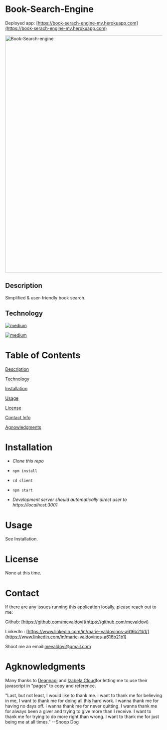 # Book-Search-Engine
Deployed app: [https://book-serach-engine-mv.herokuapp.com](https://book-serach-engine-mv.herokuapp.com)


<img width="761" alt="Book-Search-engine" src="https://user-images.githubusercontent.com/83307023/135496670-a5a59f06-a844-4b1f-8ef8-337b908b3947.PNG">


## Description
Simplified  & user-friendly book search.

## Technology 
[<img alt="medium" src="https://img.shields.io/badge/React-20232A?style=for-the-badge&logo=react&logoColor=61DAFB" />](https://reactjs.org/docs/getting-started.html)

[<img alt="medium" src="https://img.shields.io/badge/Apollo%20GraphQL-311C87?&style=for-the-badge&logo=Apollo%20GraphQL&logoColor=white" />](https://graphql.org/learn/)


# Table of Contents
[Description](https://github.com/mevaldovi/Book-Search-Engine#Description)

[Technology](https://github.com/mevaldovi/Book-Search-Engine#Technology)

[Installation](https://github.com/mevaldovi/Book-Search-Engine#Installation)


[Usage](https://github.com/mevaldovi/Book-Search-Engine#Usage)


[License](https://github.com/mevaldovi/Book-Search-Engine#License)


[Contact Info](https://github.com/mevaldovi/Book-Search-Engine#Contact)


[Agnowledgments](https://github.com/mevaldovi/Book-Search-Engine#Agknowledgments)

# Installation

- _Clone this repo_

- `npm install`

- `cd client`

- `npm start`

- _Development server should automatically direct user to https://localhost:3001_

# Usage
See Installation. 
# License
None at this time.
# Contact

If there are any issues running this application locally, please reach out to me:

Github: [https://github.com/mevaldovi](https://github.com/mevaldovi)

LinkedIn : [https://www.linkedin.com/in/marie-valdovinos-a616b21b1/](https://www.linkedin.com/in/marie-valdovinos-a616b21b1)


Shoot me an email:[mevaldovi@gmail.com](mailto:mevaldovi@gmail.com)

# Agknowledgments

Many thanks to [Deannapi](https://github.com/deannapi/book-search-engine) and [Izabela Cloud](https://github.com/izabelacloud)for letting me to use their javascript in "pages" to copy and reference.

"Last, but not least, I would like to thank me. I want to thank me for believing in me, I want to thank me for doing all this hard work. I wanna thank me for having no days off. I wanna thank me for never quitting. I wanna thank me for always been a giver and trying to give more than I receive. I want to thank me for trying to do more right than wrong. I want to thank me for just being me at all times.” --Snoop Dog


